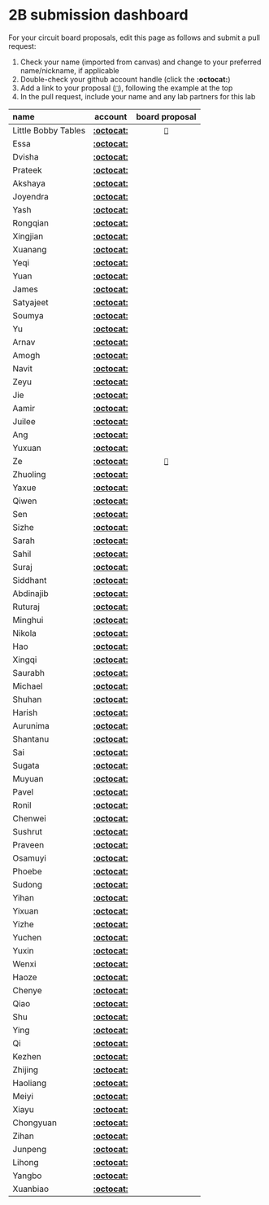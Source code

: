 # 2B submission dashboard

For your circuit board proposals, edit this page as follows and submit a pull request:
1. Check your name (imported from canvas) and change to your preferred name/nickname, if applicable
2. Double-check your github account handle (click the **:octocat:**)
3. Add a link to your proposal (`📌`), following the example at the top
4. In the pull request, include your name and any lab partners for this lab


| name                                      | account                                                                                         | board proposal                                                                                                                                          |
| :---------------------------------------- | :---------------------------------------------------------------------------------------------: | :-----------------------------------------------------------------------------------------------------------------------------------------------------: |
| Little Bobby Tables                       | [**:octocat:**](https://xkcd.com/327/)                                                          | [`📌`](https://www.explainxkcd.com/wiki/index.php/Little_Bobby_Tables)                                                                                  |
| Essa                                      | [**:octocat:**](https://github.com/essaalk)                                                     |                                                                                                                                                         |
| Dvisha                                    | [**:octocat:**](https://github.com/dvishab)                                                     |                                                                                                                                                         |
| Prateek                                   | [**:octocat:**](https://github.com/prateekbashista)                                             |                                                                                                                                                         |
| Akshaya                                   | [**:octocat:**](https://github.com/AkshayaBhati)                                                |                                                                                                                                                         |
| Joyendra                                  | [**:octocat:**](https://github.com/joyendra)                                                    |                                                                                                                                                         |
| Yash                                      | [**:octocat:**](https://github.com/yash-mb)                                                     |                                                                                                                                                         |
| Rongqian                                  | [**:octocat:**](https://github.com/WillChan9)                                                   |                                                                                                                                                         |
| Xingjian                                  | [**:octocat:**](https://github.com/AndYmeisterrrrr)                                             |                                                                                                                                                         |
| Xuanang                                   | [**:octocat:**](https://github.com/IndigoQuadratic)                                             |                                                                                                                                                         |
| Yeqi                                      | [**:octocat:**](https://github.com/villyye97)                                                   |                                                                                                                                                         |
| Yuan                                      | [**:octocat:**](https://github.com/ChiYuan9)                                                    |                                                                                                                                                         |
| James                                     | [**:octocat:**](https://github.com/jciardullo)                                                  |                                                                                                                                                         |
| Satyajeet                                 | [**:octocat:**](https://github.com/satyajeetburla)                                              |                                                                                                                                                         |
| Soumya                                    | [**:octocat:**](https://github.com/unlim-int-soumya)                                            |                                                                                                                                                         |
| Yu                                        | [**:octocat:**](https://github.com/skyfall88888)                                                |                                                                                                                                                         |
| Arnav                                     | [**:octocat:**](https://github.com/arnavgadre)                                                  |                                                                                                                                                         |
| Amogh                                     | [**:octocat:**](https://github.com/amoghgajare)                                                 |                                                                                                                                                         |
| Navit                                     | [**:octocat:**](https://github.com/navgill4)                                                    |                                                                                                                                                         |
| Zeyu                                      | [**:octocat:**](https://github.com/zgu74)                                                       |                                                                                                                                                         |
| Jie                                       | [**:octocat:**](https://github.com/katrinaji)                                                   |                                                                                                                                                         |
| Aamir                                     | [**:octocat:**](https://github.com/aamirabbaskhambaty)                                          |                                                                                                                                                         |
| Juilee                                    | [**:octocat:**](https://github.com/JuiUpenn11)                                                  |                                                                                                                                                         |
| Ang                                       | [**:octocat:**](https://github.com/AngLi-00)                                                    |                                                                                                                                                         |
| Yuxuan                                    | [**:octocat:**](https://github.com/Yuxuan-Li295)                                                |                                                                                                                                                         |
| Ze                                        | [**:octocat:**](https://github.com/kop123meter)                                                 | [`📌`](hhttps://github.com/kop123meter/lab_2b-gif/blob/main/README.md)                                                                                        
| Zhuoling                                  | [**:octocat:**](https://github.com/Zhuoling11)                                                  |                                                                                                                                                         |
| Yaxue                                     | [**:octocat:**](https://github.com/Maxi0427)                                                    |                                                                                                                                                         |
| Qiwen                                     | [**:octocat:**](https://github.com/Dang0v)                                                      |                                                                                                                                                         |
| Sen                                       | [**:octocat:**](https://github.com/SEN316)                                                      |                                                                                                                                                         |
| Sizhe                                     | [**:octocat:**](https://github.com/MaxMa6150)                                                   |                                                                                                                                                         |
| Sarah                                     | [**:octocat:**](https://github.com/samalott)                                                    |                                                                                                                                                         |
| Sahil                                     | [**:octocat:**](https://github.com/Sahil-M-M)                                                   |                                                                                                                                                         |
| Suraj                                     | [**:octocat:**](https://github.com/SurajMarthy1001)                                             |                                                                                                                                                         |
| Siddhant                                  | [**:octocat:**](https://github.com/Siddmathur14)                                                |                                                                                                                                                         |
| Abdinajib                                 | [**:octocat:**](https://github.com/Abdi1717)                                                    |                                                                                                                                                         |
| Ruturaj                                   | [**:octocat:**](https://github.com/Ruturajn)                                                    |                                                                                                                                                         |
| Minghui                                   | [**:octocat:**](https://github.com/minghuin)                                                    |                                                                                                                                                         |
| Nikola                                    | [**:octocat:**](https://github.com/ndobrad)                                                     |                                                                                                                                                         |
| Hao                                       | [**:octocat:**](https://github.com/ryanhpan)                                                    |                                                                                                                                                         |
| Xingqi                                    | [**:octocat:**](https://github.com/anniepan8215)                                                |                                                                                                                                                         |
| Saurabh                                   | [**:octocat:**](https://github.com/saurabhparulekar24)                                          |                                                                                                                                                         |
| Michael                                   | [**:octocat:**](https://github.com/mvpeters)                                                    |                                                                                                                                                         |
| Shuhan                                    | [**:octocat:**](https://github.com/QSHANSSS)                                                    |                                                                                                                                                         |
| Harish                                    | [**:octocat:**](https://github.com/harishramesh98)                                              |                                                                                                                                                         |
| Aurunima                                  | [**:octocat:**](https://github.com/Aurunima)                                                    |                                                                                                                                                         |
| Shantanu                                  | [**:octocat:**](https://github.com/Shantykins)                                                  |                                                                                                                                                         |
| Sai                                       | [**:octocat:**](https://github.com/koushik-sss)                                                 |                                                                                                                                                         |
| Sugata                                    | [**:octocat:**](https://github.com/sugahiraeth)                                                 |                                                                                                                                                         |
| Muyuan                                    | [**:octocat:**](https://github.com/ILandingI)                                                   |                                                                                                                                                         |
| Pavel                                     | [**:octocat:**](https://github.com/pashashusharin)                                              |                                                                                                                                                         |
| Ronil                                     | [**:octocat:**](https://github.com/ronils428)                                                   |                                                                                                                                                         |
| Chenwei                                   | [**:octocat:**](https://github.com/Chenwei-Tang)                                                |                                                                                                                                                         |
| Sushrut                                   | [**:octocat:**](https://github.com/sushrut-upenn)                                               |                                                                                                                                                         |
| Praveen                                   | [**:octocat:**](https://github.com/Praveen-Raj-u-s)                                             |                                                                                                                                                         |
| Osamuyi                                   | [**:octocat:**](https://github.com/Osamuyi97)                                                   |                                                                                                                                                         |
| Phoebe                                    | [**:octocat:**](https://github.com/Phoebe-www)                                                  |                                                                                                                                                         |
| Sudong                                    | [**:octocat:**](https://github.com/sudong-wang)                                                 |                                                                                                                                                         |
| Yihan                                     | [**:octocat:**](https://github.com/WenyuWang1)                                                  |                                                                                                                                                         |
| Yixuan                                    | [**:octocat:**](https://github.com/Sharonun)                                                    |                                                                                                                                                         |
| Yizhe                                     | [**:octocat:**](https://github.com/ApolloW1)                                                    |                                                                                                                                                         |
| Yuchen                                    | [**:octocat:**](https://github.com/YuchenWang0303)                                              |                                                                                                                                                         |
| Yuxin                                     | [**:octocat:**](https://github.com/Ariiees)                                                     |                                                                                                                                                         |
| Wenxi                                     | [**:octocat:**](https://github.com/wenxiwei00)                                                  |                                                                                                                                                         |
| Haoze                                     | [**:octocat:**](https://github.com/TomGoh)                                                      |                                                                                                                                                         |
| Chenye                                    | [**:octocat:**](https://github.com/xcyxcyxcyxcy)                                                |                                                                                                                                                         |
| Qiao                                      | [**:octocat:**](https://github.com/23qiaoqiaoo)                                                 |                                                                                                                                                         |
| Shu                                       | [**:octocat:**](https://github.com/shux3)                                                       |                                                                                                                                                         |
| Ying                                      | [**:octocat:**](https://github.com/real-YingXu)                                                 |                                                                                                                                                         |
| Qi                                        | [**:octocat:**](https://github.com/sueqixue)                                                    |                                                                                                                                                         |
| Kezhen                                    | [**:octocat:**](https://github.com/akiyamask)                                                   |                                                                                                                                                         |
| Zhijing                                   | [**:octocat:**](https://github.com/ZhijingY)                                                    |                                                                                                                                                         |
| Haoliang                                  | [**:octocat:**](https://github.com/HaoliangYou)                                                 |                                                                                                                                                         |
| Meiyi                                     | [**:octocat:**](https://github.com/Thea-E)                                                      |                                                                                                                                                         |
| Xiayu                                     | [**:octocat:**](https://github.com/Xiaayu)                                                      |                                                                                                                                                         |
| Chongyuan                                 | [**:octocat:**](https://github.com/Ryan66666)                                                   |                                                                                                                                                         |
| Zihan                                     | [**:octocat:**](https://github.com/zizhanghan)                                                  |                                                                                                                                                         |
| Junpeng                                   | [**:octocat:**](https://github.com/PZZ97)                                                       |                                                                                                                                                         |
| Lihong                                    | [**:octocat:**](https://github.com/lihzhao14)                                                   |                                                                                                                                                         |
| Yangbo                                    | [**:octocat:**](https://github.com/yangbozh)                                                    |                                                                                                                                                         |
| Xuanbiao                                  | [**:octocat:**](https://github.com/AkoZhu)                                                      |                                                                                                                                                         |
